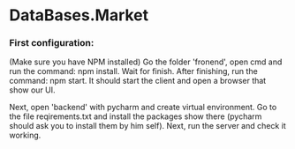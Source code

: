 # DataBases.Market

### First configuration:
(Make sure you have NPM installed)
Go the folder 'fronend', open cmd and run the command: npm install.
Wait for finish.
After finishing, run the command: npm start.
It should start the client and open a browser that show our UI.

Next, open 'backend' with pycharm and create virtual environment.
Go to the file reqirements.txt and install the packages show there (pycharm should ask you to install them by him self).
Next, run the server and check it working.